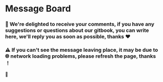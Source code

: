 # Message Board

### 💌 We're delighted to receive your comments, if you have any suggestions or questions about our gitbook, you can write here, we'll reply you as soon as possible, thanks ❤

### ⚠ If you can't see the message leaving place, it may be due to 🌐 network loading problems, please refresh the page, thanks ！

💬

<div id="gitalk-container"></div>
<script src="https://utteranc.es/client.js"         
      repo="Eheech/comment"         
      issue-term="pathname"         
      theme="github-light"           
      crossorigin="anonymous"         
      async>
</script>
